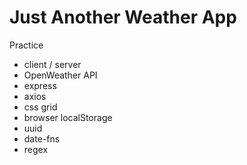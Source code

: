 # Just Another Weather App

Practice

- client / server
- OpenWeather API
- express
- axios
- css grid
- browser localStorage
- uuid
- date-fns
- regex
